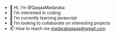 - 👋 Hi, I’m @QaqaaMadaraka
- 👀 I’m interested in coding
- 🌱 I’m currently learning javascript
- 💞️ I’m looking to collaborate on interesting projects
- 📫 How to reach me madarakaqaqa@gmail.com

<!---
QaqaaMadaraka/QaqaaMadaraka is a ✨ special ✨ repository because its `README.md` (this file) appears on your GitHub profile.
You can click the Preview link to take a look at your changes.
--->
